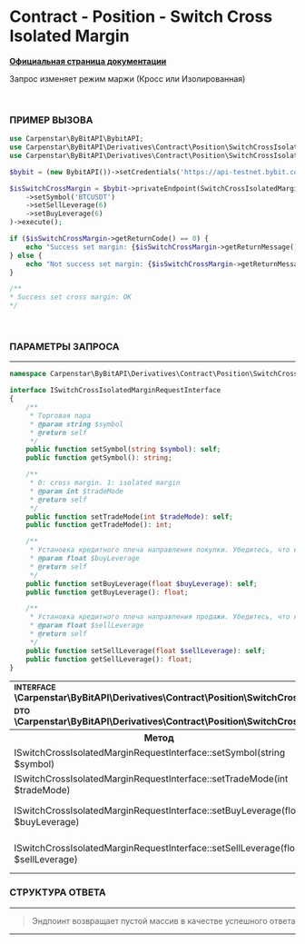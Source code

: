 # Contract - Position - Switch Cross Isolated Margin
<b>[Официальная страница документации](https://bybit-exchange.github.io/docs/derivatives/contract/cross-isolated)</b>

<p>Запрос изменяет режим маржи (Кросс или Изолированная)</p>

<br />

<h3 align="left" width="100%"><b>ПРИМЕР ВЫЗОВА</b></h3>

```php
use Carpenstar\ByBitAPI\BybitAPI;
use Carpenstar\ByBitAPI\Derivatives\Contract\Position\SwitchCrossIsolatedMargin\Request\SwitchCrossIsolatedMarginRequest;
use Carpenstar\ByBitAPI\Derivatives\Contract\Position\SwitchCrossIsolatedMargin\SwitchCrossIsolatedMargin;

$bybit = (new BybitAPI())->setCredentials('https://api-testnet.bybit.com', 'apiKey', 'apiSecret');

$isSwitchCrossMargin = $bybit->privateEndpoint(SwitchCrossIsolatedMargin::class, (new SwitchCrossIsolatedMarginRequest())
    ->setSymbol('BTCUSDT')
    ->setSellLeverage(6)
    ->setBuyLeverage(6)
)->execute();

if ($isSwitchCrossMargin->getReturnCode() == 0) {
    echo "Success set margin: {$isSwitchCrossMargin->getReturnMessage()}\n";
} else {
    echo "Not success set margin: {$isSwitchCrossMargin->getReturnMessage()}\n";
}

/**
* Success set cross margin: OK
*/
````

<br />

<h3 align="left" width="100%"><b>ПАРАМЕТРЫ ЗАПРОСА</b></h3>

---

```php
namespace Carpenstar\ByBitAPI\Derivatives\Contract\Position\SwitchCrossIsolatedMargin\Interfaces;

interface ISwitchCrossIsolatedMarginRequestInterface
{
    /**
     * Торговая пара
     * @param string $symbol
     * @return self
     */
    public function setSymbol(string $symbol): self;
    public function getSymbol(): string;

    /**
     * 0: cross margin. 1: isolated margin
     * @param int $tradeMode
     * @return self
     */
    public function setTradeMode(int $tradeMode): self;
    public function getTradeMode(): int;

    /**
     * Установка кредитного плеча направления покупки. Убедитесь, что кредитное плечо покупки равно кредитному плечу продажи.
     * @param float $buyLeverage
     * @return self
     */
    public function setBuyLeverage(float $buyLeverage): self;
    public function getBuyLeverage(): float;

    /**
     * Установка кредитного плеча направления продажи. Убедитесь, что кредитное плечо покупки равно кредитному плечу продажи.
     * @param float $sellLeverage
     * @return self
     */
    public function setSellLeverage(float $sellLeverage): self;
    public function getSellLeverage(): float;
}
```

<table style="width: 100%">
   <tr>
     <td colspan="3" style="text-align: left">
        <sup><b>INTERFACE</b></sup> <br />
        <b>\Carpenstar\ByBitAPI\Derivatives\Contract\Position\SwitchCrossIsolatedMargin\Interfaces\ISwitchCrossIsolatedMarginRequestInterface::class</b>
     </td>
   </tr>
   <tr>
     <td colspan="3" style="text-align: left">
        <sup><b>DTO</b></sup> <br />
        <b>\Carpenstar\ByBitAPI\Derivatives\Contract\Position\SwitchCrossIsolatedMargin\Request\SwitchCrossIsolatedMarginRequest::class</b>
     </td>
   </tr>
   <tr>
     <th style="width: 45%; text-align: center">Метод</th>
     <th style="width: 5%; text-align: center">Обязательно</th>
     <th style="width: 50%; text-align: center">Описание</th>
   </tr>
   <tr>
     <td>ISwitchCrossIsolatedMarginRequestInterface::setSymbol(string $symbol)</td>
     <td><b>ДА</b></td>
     <td>Торговая пара</td>
   </tr>
   <tr>
     <td>ISwitchCrossIsolatedMarginRequestInterface::setTradeMode(int $tradeMode)</td>
     <td><b>ДА</b></td>
     <td> 0: cross margin. 1: isolated margin </td>
   </tr>
   <tr>
     <td>ISwitchCrossIsolatedMarginRequestInterface::setBuyLeverage(float $buyLeverage)</td>
     <td><b>ДА</b></td>
     <td> Установка кредитного плеча направления покупки. Убедитесь, что кредитное плечо покупки равно кредитному плечу продажи. </td>
   </tr>
   <tr>
     <td>ISwitchCrossIsolatedMarginRequestInterface::setSellLeverage(float $sellLeverage)</td>
     <td><b>ДА</b></td>
     <td> Установка кредитного плеча направления продажи. Убедитесь, что кредитное плечо покупки равно кредитному плечу продажи </td>
   </tr>
</table>

<h3 align="left" width="100%"><b>СТРУКТУРА ОТВЕТА</b></h3>

---

> Эндпоинт возвращает пустой массив в качестве успешного ответа

---

